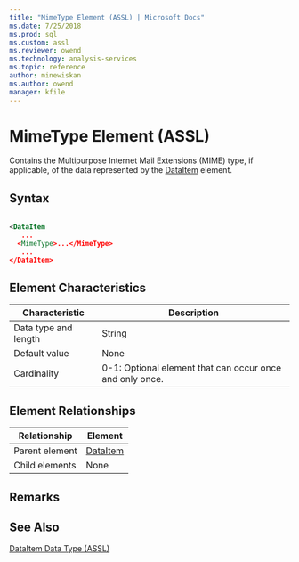 ```yaml
---
title: "MimeType Element (ASSL) | Microsoft Docs"
ms.date: 7/25/2018
ms.prod: sql
ms.custom: assl
ms.reviewer: owend
ms.technology: analysis-services
ms.topic: reference
author: minewiskan
ms.author: owend
manager: kfile
---
```

# MimeType Element (ASSL)

  Contains the Multipurpose Internet Mail Extensions (MIME) type, if applicable, of the data represented by the [DataItem](../data-type/dataitem-data-type-assl.md) element.  
  
## Syntax  
  
```xml  
  
<DataItem  
   ...  
  <MimeType>...</MimeType>  
   ...  
</DataItem>  
```  
  
## Element Characteristics  
  
|Characteristic|Description|  
|--------------------|-----------------|  
|Data type and length|String|  
|Default value|None|  
|Cardinality|0-1: Optional element that can occur once and only once.|  
  
## Element Relationships  
  
|Relationship|Element|  
|------------------|-------------|  
|Parent element|[DataItem](../data-type/dataitem-data-type-assl.md)|  
|Child elements|None|  
  
## Remarks  
  
## See Also  
 [DataItem Data Type &#40;ASSL&#41;](../data-type/dataitem-data-type-assl.md)  
  
  
